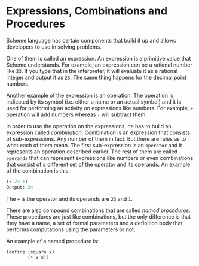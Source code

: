 # Expressions, Combinations and Procedures

Scheme language has certain components that build it up and allows
developers to use in solving problems.

One of them is called an expression. An expression is a
primitive value that Scheme understands. For example,
an expression can be a rational number like `23`. If
you type that in the interpreter, it will evaluate it
as a rational integer and output it as `23`. The same
thing happens for the decimal point numbers.

Another example of the expression is an operation. The
operation is indicated by its symbol (i.e. either a
name or an actual symbol) and it is used for performing
an activity on expressions like numbers. For example,
`+` operation will add numbers whereas `-` will subtract
them.

In order to use the operation on the expressions, he
has to build an expression called _combination_.
Combination is an expression that consists of
sub-expressions. Any number of them in fact. But there
are rules as to what each of them mean. The first
sub-expression is an `operator` and it represents an
operation described earlier. The rest of them are
called `operands` that can represent expressions like
numbers or even combinations that consist of a
different set of the operator and its operands.
An example of the combination is this:
```scheme
(+ 23 1)
Output: 24
```
The `+` is the operator and its operands are `23` and
`1`.

There are also compound combinations that are called
_named procedures_. These procedures are just like
combinations, but the only difference is that they have
a name, a set of formal parameters and a definition
body that performs computations using the
parameters or not.

An example of a named procedure is:
```scheme
(define (square x)
        (* x x))
```

